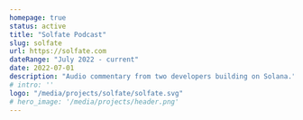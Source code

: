 ```yaml
---
homepage: true
status: active
title: "Solfate Podcast"
slug: solfate
url: https://solfate.com
dateRange: "July 2022 - current"
date: 2022-07-01
description: "Audio commentary from two developers building on Solana."
# intro: ''
logo: "/media/projects/solfate/solfate.svg"
# hero_image: '/media/projects/header.png'
---
```

